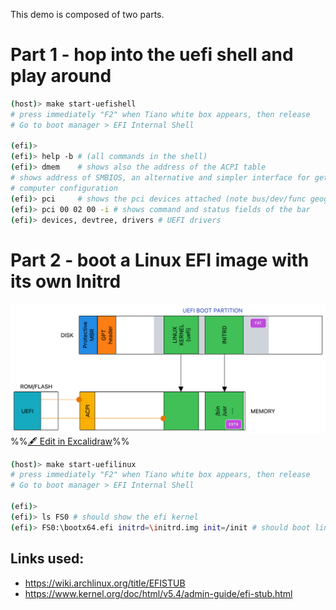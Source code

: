 
This demo is composed of two parts.


# Part 1 - hop into the uefi shell and play around

``` bash
(host)> make start-uefishell 
# press immediately "F2" when Tiano white box appears, then release 
# Go to boot manager > EFI Internal Shell

(efi)> 
(efi)> help -b # (all commands in the shell)
(efi)> dmem    # shows also the address of the ACPI table 
# shows address of SMBIOS, an alternative and simpler interface for getting 
# computer configuration
(efi)> pci     # shows the pci devices attached (note bus/dev/func geographical addressing)  
(efi)> pci 00 02 00 -i # shows command and status fields of the bar 
(efi)> devices, devtree, drivers # UEFI drivers
```


# Part 2 - boot a Linux EFI image with its own Initrd

![](Images/readme%202023-12-14%2015.39.37.excalidraw.png)
%%[🖋 Edit in Excalidraw](Images/readme%202023-12-14%2015.39.37.excalidraw.md)%%

``` bash
(host)> make start-uefilinux
# press immediately "F2" when Tiano white box appears, then release 
# Go to boot manager > EFI Internal Shell

(efi)> 
(efi)> ls FS0 # should show the efi kernel
(efi)> FS0:\bootx64.efi initrd=\initrd.img init=/init # should boot linux
```


## Links used:

- https://wiki.archlinux.org/title/EFISTUB
- https://www.kernel.org/doc/html/v5.4/admin-guide/efi-stub.html

